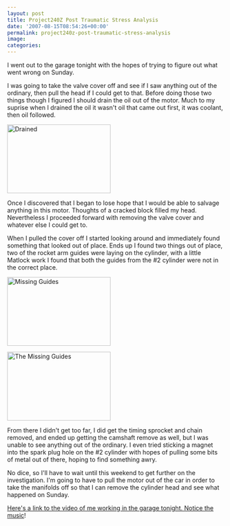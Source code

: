 ```yaml
---
layout: post
title: Project240Z Post Traumatic Stress Analysis
date: '2007-08-15T08:54:26+00:00'
permalink: project240z-post-traumatic-stress-analysis
image: 
categories:
---
```


I went out to the garage tonight with the hopes of trying to figure out what went wrong on Sunday.

I was going to take the valve cover off and see if I saw anything out of the ordinary, then pull the head if I could get to that. Before doing those two things though I figured I should drain the oil out of the motor. Much to my suprise when I drained the oil it wasn't oil that came out first, it was coolant, then oil followed.

<a href="http://www.flickr.com/photos/chammond/1121489208/"><img height="160" alt="Drained" src="http://farm2.static.flickr.com/1107/1121489208_b95723354c_m.jpg" width="240" /></a> 

Once I discovered that I began to lose hope that I would be able to salvage anything in this motor. Thoughts of a cracked block filled my head. Nevertheless I proceeded forward with removing the valve cover and whatever else I could get to.

When I pulled the cover off I started looking around and immediately found something that looked out of place. Ends up I found two things out of place, two of the rocket arm guides were laying on the cylinder, with a little Matlock work I found that both the guides from the #2 cylinder were not in the correct place.

<a href="http://www.flickr.com/photos/chammond/1121928912/"><img height="160" alt="Missing Guides" src="http://farm2.static.flickr.com/1295/1121928912_e64a78ead2_m.jpg" width="240" /></a> 

<a href="http://www.flickr.com/photos/chammond/1121096163/"><img height="160" alt="The Missing Guides" src="http://farm2.static.flickr.com/1160/1121096163_380c044e99_m.jpg" width="240" /></a> 

From there I didn't get too far, I did get the timing sprocket and chain removed, and ended up getting the camshaft remove as well, but I was unable to see anything out of the ordinary. I even tried sticking a magnet into the spark plug hole on the #2 cylinder with hopes of pulling some bits of metal out of there, hoping to find something awry.

No dice, so I'll have to wait until this weekend to get further on the investigation. I'm going to have to pull the motor out of the car in order to take the manifolds off so that I can remove the cylinder head and see what happened on Sunday.

[Here's a link to the video of me working in the garage tonight. Notice the music](/post-traumatic-stress-analysis)!

